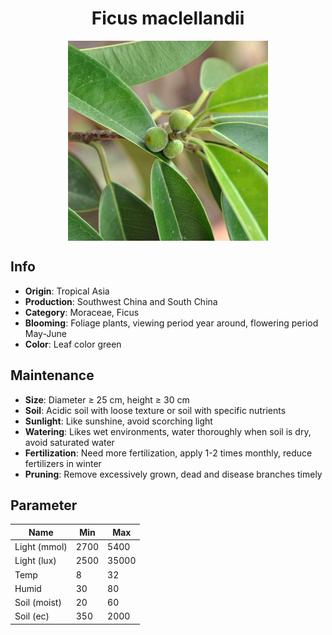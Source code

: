 <h1 align='center'>Ficus maclellandii</h1>
<p align="center">
    <img 
        align='center'
        width='320'
        src="../images/ficus maclellandii.png" 
        alt='Ficus maclellandii' />
</p>

## Info

 - **Origin**: Tropical Asia
 - **Production**: Southwest China and South China
 - **Category**: Moraceae, Ficus
 - **Blooming**: Foliage plants, viewing period year around, flowering period May-June
 - **Color**: Leaf color green

## Maintenance

 - **Size**: Diameter ≥ 25 cm, height ≥ 30 cm
 - **Soil**: Acidic soil with loose texture or soil with specific nutrients
 - **Sunlight**: Like sunshine, avoid scorching light
 - **Watering**: Likes wet environments, water thoroughly when soil is dry, avoid saturated water
 - **Fertilization**: Need more fertilization, apply 1-2 times monthly, reduce fertilizers in winter
 - **Pruning**: Remove excessively grown, dead and disease branches timely

## Parameter

| Name         | Min  | Max   |
|--------------|------|-------|
| Light (mmol) | 2700 | 5400  |
| Light (lux)  | 2500 | 35000 |
| Temp         | 8    | 32    |
| Humid        | 30   | 80    |
| Soil (moist) | 20   | 60    |
| Soil (ec)    | 350  | 2000  |